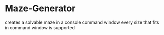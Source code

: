 # Maze-Generator
creates a solvable maze in a console command window
every size that fits in command window is supported
